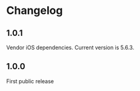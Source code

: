 Changelog
=========

## 1.0.1

Vendor iOS dependencies. Current version is 5.6.3.

## 1.0.0

First public release

